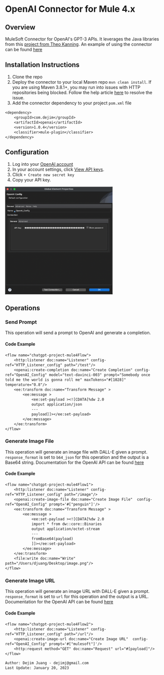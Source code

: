 # OpenAI Connector for Mule 4.x

## Overview
MuleSoft Connector for OpenAI's GPT-3 APIs. It leverages the Java libraries from this [project from Theo Kanning](https://github.com/TheoKanning/openai-java). An example of using the connector can be found [here](https://github.com/djuang1/openai-example-mule4)

## Installation Instructions

1.  Clone the repo
2.  Deploy the connector to your local Maven repo  `mvn clean install`. If you are using Maven 3.8.1+, you may run into issues with HTTP repositories being blocked. Follow the help article [here](https://help.mulesoft.com/s/article/Maven-error-when-building-application-Blocked-Mirror-for-repositories) to resolve the issue. 
3.  Add the connector dependency to your project `pom.xml` file

```
<dependency>
    <groupId>com.dejim</groupId>
    <artifactId>openai</artifactId>
    <version>1.0.4</version>
    <classifier>mule-plugin</classifier>
</dependency>
```

## Configuration

1. Log into your [OpenAI account](https://beta.openai.com/login/)
2. In your account settings, click [View API keys](https://beta.openai.com/account/api-keys).
3. Click `+ Create new secret key`
4. Copy your API key.

<img src="https://raw.githubusercontent.com/djuang1/openai-connector/main/docs/openai_config.png" width="350"/>

## Operations

### Send Prompt

This operation will send a prompt to OpenAI and generate a completion.

#### Code Example
```
<flow name="chatgpt-project-mule4Flow">
    <http:listener doc:name="Listener" config-ref="HTTP_Listener_config" path="/test"/>
    <openai:create-completion doc:name="Create Completion" config-ref="OpenAI_Config" model="text-davinci-003" prompt="Somebody once told me the world is gonna roll me" maxTokens="#[1028]" temperature="0.8"/>
    <ee:transform doc:name="Transform Message" >
        <ee:message >
            <ee:set-payload ><![CDATA[%dw 2.0
            output application/json
            ---
            payload]]></ee:set-payload>
        </ee:message>
    </ee:transform>
</flow>
```


### Generate Image File

This operation will generate an image file with DALL-E given a prompt. `response_format` is set to `b64_json` for this operation and the output is a Base64 string. Documentation for the OpenAI API can be found [here](https://beta.openai.com/docs/api-reference/images/create)

#### Code Example
```
<flow name="chatgpt-project-mule4Flow1">
    <http:listener doc:name="Listener" config-ref="HTTP_Listener_config" path="/image"/>
    <openai:create-image-file doc:name="Create Image File"  config-ref="OpenAI_Config" prompt='#["penguin"]'/>
    <ee:transform doc:name="Transform Message" >
        <ee:message >
            <ee:set-payload ><![CDATA[%dw 2.0
            import * from dw::core::Binaries
            output application/octet-stream
            ---
            fromBase64(payload)
            ]]></ee:set-payload>
        </ee:message>
    </ee:transform>
    <file:write doc:name="Write" path="/Users/djuang/Desktop/image.png"/>
</flow>
```

### Generate Image URL

This operation will generate an image URL with DALL-E given a prompt. `response_format` is set to `url` for this operation and the output is a URL. Documentation for the OpenAI API can be found [here](https://beta.openai.com/docs/api-reference/images/create)

#### Code Example
```
<flow name="chatgpt-project-mule4Flow2">
    <http:listener doc:name="Listener" config-ref="HTTP_Listener_config" path="/url"/>
    <openai:create-image-url doc:name="Create Image URL"  config-ref="OpenAI_Config" prompt='#["mulesoft"]'/>
    <http:request method="GET" doc:name="Request" url="#[payload]"/>
</flow>
```

```
Author: Dejim Juang - dejimj@gmail.com
Last Update: January 20, 2023
```